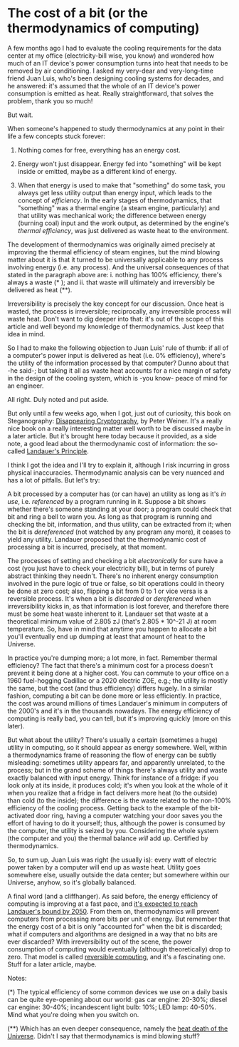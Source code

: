 # The cost of a bit (or the thermodynamics of computing)

A few months ago I had to evaluate the cooling requirements for the data center at my office (electricity-bill wise, you know) and wondered how much of an IT device's power consumption turns into heat that needs to be removed by air conditioning. I asked my very-dear and very-long-time friend Juan Luis, who's been designing cooling systems for decades, and he answered: it's assumed that the whole of an IT device's power consumption is emitted as heat. Really straightforward, that solves the problem, thank you so much!

But wait. 

When someone's happened to study thermodynamics at any point in their life a few concepts stuck forever:

1. Nothing comes for free, everything has an energy cost.

2. Energy won't just disappear. Energy fed into "something" will be kept inside or emitted, maybe as a different kind of energy.

3. When that energy is used to make that "something" do some task, you always get less utility output than energy input, which leads to the concept of _efficiency_. In the early stages of thermodynamics, that "something" was a thermal engine (a steam engine, particularly) and that utility was mechanical work; the difference between energy (burning coal) input and the work output, as determined by the engine's _thermal efficiency_, was just delivered as waste heat to the environment. 

The development of thermodynamics was originally aimed precisely at improving the thermal efficiency of steam engines, but the mind blowing matter about it is that it turned to be universally applicable to any process involving energy (i.e. any process). And the universal consequences of that stated in the paragraph above are: i. nothing has 100% efficiency, there's always a waste (* ); and ii. that waste will ultimately and irreversibly be delivered as heat (**). 

Irreversibility is precisely the key concept for our discussion. Once heat is wasted, the process is irreversible; reciprocally, any irreversible process will waste heat. Don't want to dig deeper into that: it's out of the scope of this article and well beyond my knowledge of thermodynamics. Just keep that idea in mind.

So I had to make the following objection to Juan Luis' rule of thumb: if all of a computer's power input is delivered as heat (i.e. 0% efficiency), where's the utility of the information processed by that computer? Dunno about that -he said-; but taking it all as waste heat accounts for a nice margin of safety in the design of the cooling system, which is -you know- peace of mind for an engineer.

All right. Duly noted and put aside.

But only until a few weeks ago, when I got, just out of curiosity, this book on Steganography: [Disappearing Cryptography](https://dl.acm.org/doi/book/10.5555/1523275), by Peter Weiner. It's a really nice book on a really interesting matter well worth to be discussed maybe in a later article. But it's brought here today because it provided, as a side note, a good lead about the thermodynamic cost of information: the so-called [Landauer's Principle](https://en.wikipedia.org/wiki/Landauer%27s_principle).

I think I got the idea and I'll try to explain it, although I risk incurring in gross physical inaccuracies. Thermodynamic analysis can be very nuanced and has a lot of pitfalls. But let's try:

A bit processed by a computer has (or can have) an utility as long as it's _in use_, i.e. _referenced_ by a program running in it. Suppose a bit shows whether there's someone standing at your door; a program could check that bit and ring a bell to warn you. As long as that program is running and checking the bit, information, and thus utility, can be extracted from it; when the bit is _dereferenced_ (not watched by any program any more), it ceases to yield any utility. Landauer proposed that the thermodynamic cost of processing a bit is incurred, precisely, at that moment. 

The processes of setting and checking a bit _electronically_ for sure have a cost (you just have to check your electricity bill), but in terms of purely abstract thinking they needn't. There's no inherent energy consumption involved in the pure logic of true or false, so bit operations could in theory be done at zero cost; also, flipping a bit from 0 to 1 or vice versa is a reversible process. It's when a bit is _discarded_ or _dereferenced_ when irreversibility kicks in, as that information is lost forever, and therefore there must be some heat waste inherent to it. Landauer set that waste at a theoretical minimum value of 2.805 zJ (that's 2.805 * 10^-21 J) at room temperature. So, have in mind that anytime you happen to allocate a bit you'll eventually end up dumping at least that amount of heat to the Universe.

In practice you're dumping more; a lot more, in fact. Remember thermal efficiency? The fact that there's a minimum cost for a process doesn't prevent it being done at a higher cost. You can commute to your office on a 1960 fuel-hogging Cadillac or a 2020 electric ZOE, e.g.; the utility is mostly the same, but the cost (and thus efficiency) differs hugely. In a similar fashion, computing a bit can be done more or less efficiently. In practice, the cost was around millions of times Landauer's minimum in computers of the 2000's and it's in the thousands nowadays. The energy efficiency of computing is really bad, you can tell, but it's improving quickly (more on this later).

But what about the utility? There's usually a certain (sometimes a huge) utility in computing, so it should appear as energy somewhere. Well, within a thermodynamics frame of reasoning the flow of energy can be subtly misleading: sometimes utility appears far, and apparently unrelated, to the process; but in the grand scheme of things there's always utility and waste exactly balanced with input energy. Think for instance of a fridge: if you look only at its inside, it produces cold; it's when you look at the whole of it when you realize that a fridge in fact delivers more heat (to the outside) than cold (to the inside); the difference is the waste related to the non-100% efficiency of the cooling process. Getting back to the example of the bit-activated door ring, having a computer watching your door saves you the effort of having to do it yourself; thus, although the power is consumed by the computer, the utility is seized by you. Considering the whole system (the computer and you) the thermal balance *will* add up. Certified by thermodynamics.

So, to sum up, Juan Luis was right (he usually is): every watt of electric power taken by a computer will end up as waste heat. Utility goes somewhere else, usually outside the data center; but somewhere within our Universe, anyhow, so it's globally balanced.

A final word (and a cliffhanger). As said before, the energy efficiency of computing is improving at a fast pace, and [it's expected to reach Landauer's bound by 2050](https://en.wikipedia.org/wiki/Koomey%27s_law). From them on, thermodynamics will prevent computers from processing more bits per unit of energy. But remember that the energy cost of a bit is only "accounted for" when the bit is discarded; what if computers and algorithms are designed in a way that no bits are ever discarded? With irreversibility out of the scene, the power consumption of computing would eventually (although theoretically) drop to zero. That model is called [reversible computing](https://en.wikipedia.org/wiki/Reversible_computing), and it's a fascinating one. Stuff for a later article, maybe.

Notes: 

(*) The typical efficiency of some common devices we use on a daily basis can be quite eye-opening about our world: gas car engine: 20-30%; diesel car engine: 30-40%; incandescent light bulb: 10%; LED lamp: 40-50%. Mind what you're doing when you switch on.

(**) Which has an even deeper consequence, namely the [heat death of the Universe](https://en.wikipedia.org/wiki/Heat_death_of_the_universe). Didn't I say that thermodynamics is mind blowing stuff?
